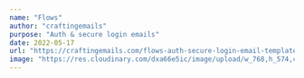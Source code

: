 ```yaml
---
name: "Flows"
author: "craftingemails"
purpose: "Auth & secure login emails"
date: 2022-05-17
url: "https://craftingemails.com/flows-auth-secure-login-email-templates"
image: "https://res.cloudinary.com/dxa66e5ic/image/upload/w_768,h_574,c_thumb,f_auto,q_auto:best/dpr_1.0/v1635689244/website/landings/hero-images/auth-email.png"
---
```

